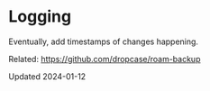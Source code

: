 # Logging

Eventually, add timestamps of changes happening.

Related: https://github.com/dropcase/roam-backup

Updated 2024-01-12
